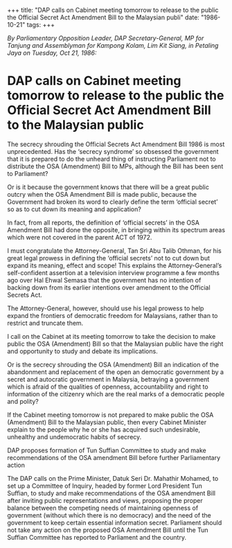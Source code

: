 +++ 
title: "DAP calls on Cabinet meeting tomorrow to release to the public the Official Secret Act Amendment Bill to the Malaysian publi"
date: "1986-10-21"
tags:
+++

_By Parliamentary Opposition Leader, DAP Secretary-General, MP for Tanjung and Assemblyman for Kampong Kolam, Lim Kit Siang, in Petaling Jaya on Tuesday, Oct 21, 1986:_

# DAP calls on Cabinet meeting tomorrow to release to the public the Official Secret Act Amendment Bill to the Malaysian public

The secrecy shrouding the Official Secrets Act Amendment Bill 1986 is most unprecedented. Has  the ‘secrecy syndrome’ so obsessed the government that it is prepared to do the unheard thing of instructing Parliament not to distribute the OSA (Amendment) Bill to MPs, although the Bill has been sent to Parliament?</u>

Or is it because the government knows that there will be a great public outcry when the OSA Amendment Bill is made public, because the Government had broken its word to clearly define the term ‘official secret’ so as to cut down its meaning and application?

In fact, from all reports, the definition of ‘official secrets’ in the OSA Amendment Bill had done the opposite, in bringing within its spectrum areas which were not covered in the parent ACT of 1972.

I must congratulate the Attorney-General, Tan Sri Abu Talib Othman, for his great legal prowess in defining the ‘official secrets’ not to cut down but expand its meaning, effect and scope! This explains the Attorney-General’s self-confident assertion at a television interview programme a few months ago over Hal Ehwal Semasa that the government has no intention of backing down from its earlier intentions over amendment to the Official Secrets Act.

The Attorney-General, however, should use his legal prowess to help expand the frontiers of democratic freedom for Malaysians, rather than to restrict and truncate them.

I call on the Cabinet at its meeting tomorrow to take the decision to make public the OSA (Amendment) Bill so that the Malaysian public have the right and opportunity to study and debate its implications.

Or is the secrecy shrouding the OSA (Amendment) Bill an indication of the abandonment and replacement of the open an democratic government by a secret and autocratic government in Malaysia, betraying a government which is afraid of the qualities of openness, accountability and right to information of the citizenry which are the real marks of a democratic people and polity?

If the Cabinet meeting tomorrow is not prepared to make public the OSA (Amendment) Bill to the Malaysian public, then every Cabinet Minister explain to the people why he or she has acquired such undesirable, unhealthy and undemocratic habits of secrecy.

DAP proposes formation of Tun Suffian Committee to study and make recommendations of the OSA amendment Bill before further Parliamentary action

The DAP calls on the Prime Minister, Datuk Seri Dr. Mahathir Mohamed, to set up a Committee of Inquiry, headed by former Lord President Tun Suffian, to study and make recommendations of the OSA amendment Bill after inviting public representations and views, proposing the proper balance between the competing needs of maintaining openness of government (without which there is no democracy) and the need of the government to keep certain essential information secret. Parliament should not take any action on the proposed OSA Amendment Bill until the Tun Suffian Committee has reported to Parliament and the country.
 
